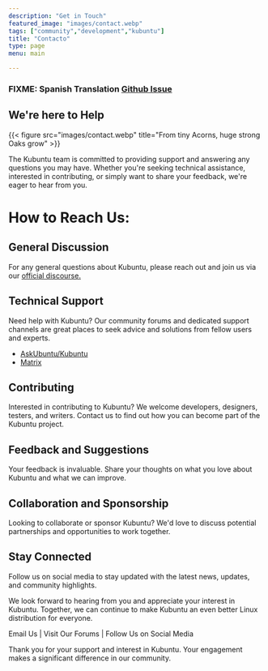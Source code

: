 ```yaml
---
description: "Get in Touch"
featured_image: "images/contact.webp"
tags: ["community","development","kubuntu"]
title: "Contacto"
type: page
menu: main

---
```

### FIXME: Spanish Translation [Github Issue](/link)

## We're here to Help

{{< figure src="images/contact.webp" title="From tiny Acorns, huge strong Oaks grow" >}}

The Kubuntu team is committed to providing support and answering any questions you may have. Whether you're seeking 
technical assistance, interested in contributing, or simply want to share your feedback, we're eager to hear from you.

# How to Reach Us:

## General Discussion
For any general questions about Kubuntu, please reach out and join us via our [official discourse.](https://discourse.ubuntu.com/c/flavors/kubuntu/187)

## Technical Support
Need help with Kubuntu? Our community forums and dedicated support channels are great places to seek advice and 
solutions from fellow users and experts.
 - [AskUbuntu/Kubuntu]()
 - [Matrix]()

## Contributing
Interested in contributing to Kubuntu? We welcome developers, designers, testers, and writers. Contact us to find out how you can become part of the Kubuntu project.

## Feedback and Suggestions
Your feedback is invaluable. Share your thoughts on what you love about Kubuntu and what we can improve.

## Collaboration and Sponsorship
Looking to collaborate or sponsor Kubuntu? We'd love to discuss potential partnerships and opportunities to work together.

## Stay Connected
Follow us on social media to stay updated with the latest news, updates, and community highlights.

We look forward to hearing from you and appreciate your interest in Kubuntu. Together, we can continue to make Kubuntu an even better Linux distribution for everyone.

Email Us | Visit Our Forums | Follow Us on Social Media

Thank you for your support and interest in Kubuntu. Your engagement makes a significant difference in our community.